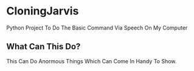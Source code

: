 # CloningJarvis
Python Project To Do The Basic Command Via Speech On My Computer



## What Can This Do?
This Can Do Anormous Things Which Can Come In Handy To Show.

